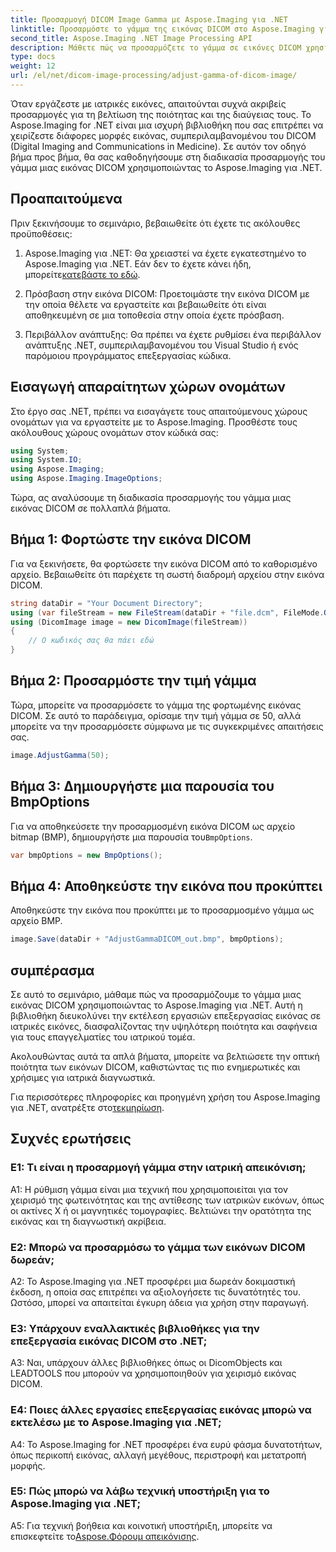 ```yaml
---
title: Προσαρμογή DICOM Image Gamma με Aspose.Imaging για .NET
linktitle: Προσαρμόστε το γάμμα της εικόνας DICOM στο Aspose.Imaging για .NET
second_title: Aspose.Imaging .NET Image Processing API
description: Μάθετε πώς να προσαρμόζετε το γάμμα σε εικόνες DICOM χρησιμοποιώντας το Aspose.Imaging για .NET. Βελτιώστε την ποιότητα της ιατρικής εικόνας με απλά βήματα.
type: docs
weight: 12
url: /el/net/dicom-image-processing/adjust-gamma-of-dicom-image/
---
```

Όταν εργάζεστε με ιατρικές εικόνες, απαιτούνται συχνά ακριβείς προσαρμογές για τη βελτίωση της ποιότητας και της διαύγειας τους. Το Aspose.Imaging for .NET είναι μια ισχυρή βιβλιοθήκη που σας επιτρέπει να χειρίζεστε διάφορες μορφές εικόνας, συμπεριλαμβανομένου του DICOM (Digital Imaging and Communications in Medicine). Σε αυτόν τον οδηγό βήμα προς βήμα, θα σας καθοδηγήσουμε στη διαδικασία προσαρμογής του γάμμα μιας εικόνας DICOM χρησιμοποιώντας το Aspose.Imaging για .NET.

## Προαπαιτούμενα

Πριν ξεκινήσουμε το σεμινάριο, βεβαιωθείτε ότι έχετε τις ακόλουθες προϋποθέσεις:

1.  Aspose.Imaging για .NET: Θα χρειαστεί να έχετε εγκατεστημένο το Aspose.Imaging για .NET. Εάν δεν το έχετε κάνει ήδη, μπορείτε[κατεβάστε το εδώ](https://releases.aspose.com/imaging/net/).

2. Πρόσβαση στην εικόνα DICOM: Προετοιμάστε την εικόνα DICOM με την οποία θέλετε να εργαστείτε και βεβαιωθείτε ότι είναι αποθηκευμένη σε μια τοποθεσία στην οποία έχετε πρόσβαση.

3. Περιβάλλον ανάπτυξης: Θα πρέπει να έχετε ρυθμίσει ένα περιβάλλον ανάπτυξης .NET, συμπεριλαμβανομένου του Visual Studio ή ενός παρόμοιου προγράμματος επεξεργασίας κώδικα.

## Εισαγωγή απαραίτητων χώρων ονομάτων

Στο έργο σας .NET, πρέπει να εισαγάγετε τους απαιτούμενους χώρους ονομάτων για να εργαστείτε με το Aspose.Imaging. Προσθέστε τους ακόλουθους χώρους ονομάτων στον κώδικά σας:

```csharp
using System;
using System.IO;
using Aspose.Imaging;
using Aspose.Imaging.ImageOptions;
```

Τώρα, ας αναλύσουμε τη διαδικασία προσαρμογής του γάμμα μιας εικόνας DICOM σε πολλαπλά βήματα.

## Βήμα 1: Φορτώστε την εικόνα DICOM

Για να ξεκινήσετε, θα φορτώσετε την εικόνα DICOM από το καθορισμένο αρχείο. Βεβαιωθείτε ότι παρέχετε τη σωστή διαδρομή αρχείου στην εικόνα DICOM.

```csharp
string dataDir = "Your Document Directory";
using (var fileStream = new FileStream(dataDir + "file.dcm", FileMode.Open, FileAccess.Read))
using (DicomImage image = new DicomImage(fileStream))
{
    // Ο κωδικός σας θα πάει εδώ
}
```

## Βήμα 2: Προσαρμόστε την τιμή γάμμα

Τώρα, μπορείτε να προσαρμόσετε το γάμμα της φορτωμένης εικόνας DICOM. Σε αυτό το παράδειγμα, ορίσαμε την τιμή γάμμα σε 50, αλλά μπορείτε να την προσαρμόσετε σύμφωνα με τις συγκεκριμένες απαιτήσεις σας.

```csharp
image.AdjustGamma(50);
```

## Βήμα 3: Δημιουργήστε μια παρουσία του BmpOptions

 Για να αποθηκεύσετε την προσαρμοσμένη εικόνα DICOM ως αρχείο bitmap (BMP), δημιουργήστε μια παρουσία του`BmpOptions`.

```csharp
var bmpOptions = new BmpOptions();
```

## Βήμα 4: Αποθηκεύστε την εικόνα που προκύπτει

Αποθηκεύστε την εικόνα που προκύπτει με το προσαρμοσμένο γάμμα ως αρχείο BMP.

```csharp
image.Save(dataDir + "AdjustGammaDICOM_out.bmp", bmpOptions);
```

## συμπέρασμα

Σε αυτό το σεμινάριο, μάθαμε πώς να προσαρμόζουμε το γάμμα μιας εικόνας DICOM χρησιμοποιώντας το Aspose.Imaging για .NET. Αυτή η βιβλιοθήκη διευκολύνει την εκτέλεση εργασιών επεξεργασίας εικόνας σε ιατρικές εικόνες, διασφαλίζοντας την υψηλότερη ποιότητα και σαφήνεια για τους επαγγελματίες του ιατρικού τομέα.

Ακολουθώντας αυτά τα απλά βήματα, μπορείτε να βελτιώσετε την οπτική ποιότητα των εικόνων DICOM, καθιστώντας τις πιο ενημερωτικές και χρήσιμες για ιατρικά διαγνωστικά.

 Για περισσότερες πληροφορίες και προηγμένη χρήση του Aspose.Imaging για .NET, ανατρέξτε στο[τεκμηρίωση](https://reference.aspose.com/imaging/net/).

## Συχνές ερωτήσεις

### Ε1: Τι είναι η προσαρμογή γάμμα στην ιατρική απεικόνιση;

A1: Η ρύθμιση γάμμα είναι μια τεχνική που χρησιμοποιείται για τον χειρισμό της φωτεινότητας και της αντίθεσης των ιατρικών εικόνων, όπως οι ακτίνες Χ ή οι μαγνητικές τομογραφίες. Βελτιώνει την ορατότητα της εικόνας και τη διαγνωστική ακρίβεια.

### Ε2: Μπορώ να προσαρμόσω το γάμμα των εικόνων DICOM δωρεάν;

A2: Το Aspose.Imaging για .NET προσφέρει μια δωρεάν δοκιμαστική έκδοση, η οποία σας επιτρέπει να αξιολογήσετε τις δυνατότητές του. Ωστόσο, μπορεί να απαιτείται έγκυρη άδεια για χρήση στην παραγωγή.

### Ε3: Υπάρχουν εναλλακτικές βιβλιοθήκες για την επεξεργασία εικόνας DICOM στο .NET;

A3: Ναι, υπάρχουν άλλες βιβλιοθήκες όπως οι DicomObjects και LEADTOOLS που μπορούν να χρησιμοποιηθούν για χειρισμό εικόνας DICOM.

### Ε4: Ποιες άλλες εργασίες επεξεργασίας εικόνας μπορώ να εκτελέσω με το Aspose.Imaging για .NET;

A4: Το Aspose.Imaging for .NET προσφέρει ένα ευρύ φάσμα δυνατοτήτων, όπως περικοπή εικόνας, αλλαγή μεγέθους, περιστροφή και μετατροπή μορφής.

### Ε5: Πώς μπορώ να λάβω τεχνική υποστήριξη για το Aspose.Imaging για .NET;

 A5: Για τεχνική βοήθεια και κοινοτική υποστήριξη, μπορείτε να επισκεφτείτε το[Aspose.Φόρουμ απεικόνισης](https://forum.aspose.com/).